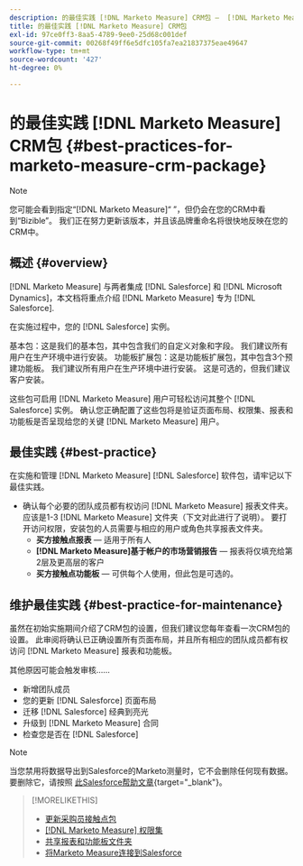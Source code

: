```yaml
---
description: 的最佳实践 [!DNL Marketo Measure] CRM包 —  [!DNL Marketo Measure]  — 产品文档
title: 的最佳实践 [!DNL Marketo Measure] CRM包
exl-id: 97ce0ff3-8aa5-4789-9ee0-25d68c001def
source-git-commit: 00268f49ff6e5dfc105fa7ea21837375eae49647
workflow-type: tm+mt
source-wordcount: '427'
ht-degree: 0%

---
```


# 的最佳实践 [!DNL Marketo Measure] CRM包 {#best-practices-for-marketo-measure-crm-package}

>[!NOTE]
>
>您可能会看到指定“[!DNL Marketo Measure]“ ”，但仍会在您的CRM中看到“Bizible”。 我们正在努力更新该版本，并且该品牌重命名将很快地反映在您的CRM中。

## 概述 {#overview}

[!DNL Marketo Measure] 与两者集成 [!DNL Salesforce] 和 [!DNL Microsoft Dynamics]，本文档将重点介绍 [!DNL Marketo Measure] 专为 [!DNL Salesforce].

在实施过程中，您的 [!DNL Salesforce] 实例。

基本包：这是我们的基本包，其中包含我们的自定义对象和字段。 我们建议所有用户在生产环境中进行安装。
功能板扩展包：这是功能板扩展包，其中包含3个预建功能板。 我们建议所有用户在生产环境中进行安装。 这是可选的，但我们建议客户安装。

这些包可启用 [!DNL Marketo Measure] 用户可轻松访问其整个 [!DNL Salesforce] 实例。 确认您正确配置了这些包将是验证页面布局、权限集、报表和功能板是否呈现给您的关键 [!DNL Marketo Measure] 用户。

## 最佳实践 {#best-practice}

在实施和管理 [!DNL Marketo Measure] [!DNL Salesforce] 软件包，请牢记以下最佳实践。

* 确认每个必要的团队成员都有权访问 [!DNL Marketo Measure] 报表文件夹。 应该是1-3 [!DNL Marketo Measure] 文件夹（下文对此进行了说明）。 要打开访问权限，安装包的人员需要与相应的用户或角色共享报表文件夹。
   * **买方接触点报表**  — 适用于所有人
   * **[!DNL Marketo Measure]基于帐户的市场营销报告**  — 报表将仅填充给第2层及更高层的客户
   * **买方接触点功能板**  — 可供每个人使用，但此包是可选的。

## 维护最佳实践 {#best-practice-for-maintenance}

虽然在初始实施期间介绍了CRM包的设置，但我们建议您每年查看一次CRM包的设置。 此审阅将确认已正确设置所有页面布局，并且所有相应的团队成员都有权访问 [!DNL Marketo Measure] 报表和功能板。

其他原因可能会触发审核……

* 新增团队成员
* 您的更新 [!DNL Salesforce] 页面布局
* 迁移 [!DNL Salesforce] 经典到亮光
* 升级到 [!DNL Marketo Measure] 合同
* 检查您是否在 [!DNL Salesforce]

>[!NOTE]
>
>当您禁用将数据导出到Salesforce的Marketo测量时，它不会删除任何现有数据。 要删除它，请按照 [此Salesforce帮助文章](https://help.salesforce.com/s/articleView?id=sf.c360_a_delete_data_stream_records.htm&amp;type=5){target=&quot;_blank&quot;}。

>[!MORELIKETHIS]
>
>* [更新采购员接触点包](/help/configuration-and-setup/marketo-measure-and-salesforce/marketo-measure-salesforce-package-installation-and-set-up.md)
>* [[!DNL Marketo Measure] 权限集](/help/configuration-and-setup/marketo-measure-and-salesforce/marketo-measure-permission-sets.md)
>* [共享报表和功能板文件夹](https://help.salesforce.com/articleView?id=analytics_share_folder.htm&amp;type=0)
>* [将Marketo Measure连接到Salesforce](/help/configuration-and-setup/marketo-measure-and-salesforce/connect-marketo-measure-to-salesforce.md)

